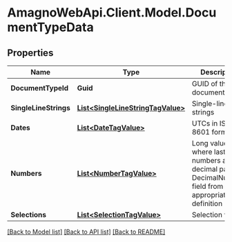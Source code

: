 
# AmagnoWebApi.Client.Model.DocumentTypeData

## Properties

Name | Type | Description | Notes
------------ | ------------- | ------------- | -------------
**DocumentTypeId** | **Guid** | GUID of the document type | 
**SingleLineStrings** | [**List&lt;SingleLineStringTagValue&gt;**](SingleLineStringTagValue.md) | Single-line text strings | [optional] 
**Dates** | [**List&lt;DateTagValue&gt;**](DateTagValue.md) | UTCs in ISO 8601 format | [optional] 
**Numbers** | [**List&lt;NumberTagValue&gt;**](NumberTagValue.md) | Long values, where last X numbers are decimal part.  X is DecimalNumbers field from appropriated tag definition | [optional] 
**Selections** | [**List&lt;SelectionTagValue&gt;**](SelectionTagValue.md) | Selection values | [optional] 

[[Back to Model list]](../README.md#documentation-for-models)
[[Back to API list]](../README.md#documentation-for-api-endpoints)
[[Back to README]](../README.md)

